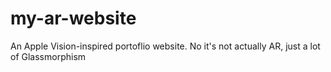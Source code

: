 # my-ar-website
An Apple Vision-inspired portoflio website. No it's not actually AR, just a lot of Glassmorphism
